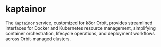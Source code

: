 # kaptainor
 The `Kaptainor` service, customized for k8or Orbit, provides streamlined interfaces for Docker and Kubernetes resource management, simplifying container orchestration, lifecycle operations, and deployment workflows across Orbit-managed clusters.
